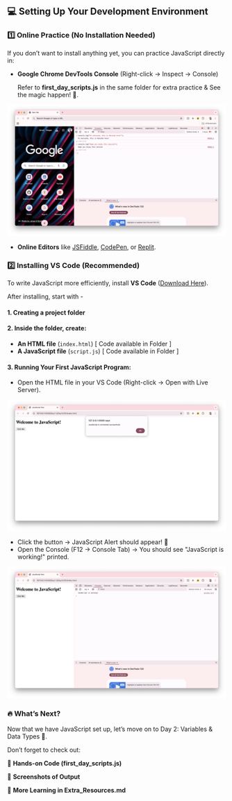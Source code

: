 ## 💻 Setting Up Your Development Environment

### **1️⃣ Online Practice (No Installation Needed)**
If you don’t want to install anything yet, you can practice JavaScript directly in:
- **Google Chrome DevTools Console** (Right-click → Inspect → Console)

    Refer to **first_day_scripts.js** in the same folder for extra practice & See the magic happen! 🚀.

![Chrome DevTools Example](./Screenshots/chrome_console.png)


- **Online Editors** like [JSFiddle](https://jsfiddle.net/), [CodePen](https://codepen.io/), or [Replit](https://replit.com/).


### **2️⃣ Installing VS Code (Recommended)**

To write JavaScript more efficiently, install **VS Code** ([Download Here](https://code.visualstudio.com/)).

After installing, start with -

####  1. Creating a project folder
####  2. Inside the folder, create:
   - **An HTML file** (`index.html`) [ Code available in Folder ]
   - **A JavaScript file** (`script.js`) [ Code available in Folder ]
####  3. Running Your First JavaScript Program:

- Open the HTML file in your VS Code (Right-click → Open with Live Server).

![VSCode Example](./Screenshots/VSCodeExample.png)

- Click the button → JavaScript Alert should appear! 🎉
- Open the Console (F12 → Console Tab) → You should see "JavaScript is working!" printed.

![Successful First Step](./Screenshots/SuccessfullStep.png)

### 🔥 What’s Next?

Now that we have JavaScript set up, let’s move on to Day 2: Variables & Data Types 🚀.

Don’t forget to check out:

📂 **Hands-on Code (first_day_scripts.js)**

📸 **Screenshots of Output**

📖 **More Learning in Extra_Resources.md**


